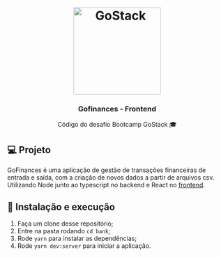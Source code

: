 <h1 align="center">
  <img alt="GoStack" src="https://rocketseat-cdn.s3-sa-east-1.amazonaws.com/bootcamp-header.png" width="200px" />
</h1>

<h3 align="center">Gofinances - Frontend</h3>

<p align="center">Código do desafio Bootcamp GoStack 🎓</p>

## 💻 Projeto

GoFinances é uma aplicação de gestão de transações financeiras de entrada e saída, com a criação de novos dados a partir de arquivos csv. Utilizando Node junto ao typescript no backend e React no <a href="https://github.com/jhordanjes/gofinances">frontend</a>.

## 🚀 Instalação e execução

1. Faça um clone desse repositório;
2. Entre na pasta rodando `cd bank`;
3. Rode `yarn` para instalar as dependências;
4. Rode `yarn dev:server` para iniciar a aplicação.
